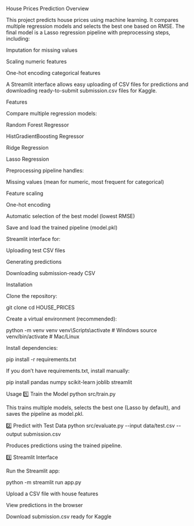 House Prices Prediction
Overview

This project predicts house prices using machine learning. It compares multiple regression models and selects the best one based on RMSE. The final model is a Lasso regression pipeline with preprocessing steps, including:

Imputation for missing values

Scaling numeric features

One-hot encoding categorical features

A Streamlit interface allows easy uploading of CSV files for predictions and downloading ready-to-submit submission.csv files for Kaggle.

Features

Compare multiple regression models:

Random Forest Regressor

HistGradientBoosting Regressor

Ridge Regression

Lasso Regression

Preprocessing pipeline handles:

Missing values (mean for numeric, most frequent for categorical)

Feature scaling

One-hot encoding

Automatic selection of the best model (lowest RMSE)

Save and load the trained pipeline (model.pkl)

Streamlit interface for:

Uploading test CSV files

Generating predictions

Downloading submission-ready CSV

Installation

Clone the repository:

git clone <your-repo-url>
cd HOUSE_PRICES


Create a virtual environment (recommended):

python -m venv venv
venv\Scripts\activate      # Windows
source venv/bin/activate   # Mac/Linux


Install dependencies:

pip install -r requirements.txt


If you don’t have requirements.txt, install manually:

pip install pandas numpy scikit-learn joblib streamlit

Usage
1️⃣ Train the Model
python src/train.py


This trains multiple models, selects the best one (Lasso by default), and saves the pipeline as model.pkl.

2️⃣ Predict with Test Data
python src/evaluate.py --input data/test.csv --output submission.csv


Produces predictions using the trained pipeline.

3️⃣ Streamlit Interface

Run the Streamlit app:

python -m streamlit run app.py


Upload a CSV file with house features

View predictions in the browser

Download submission.csv ready for Kaggle